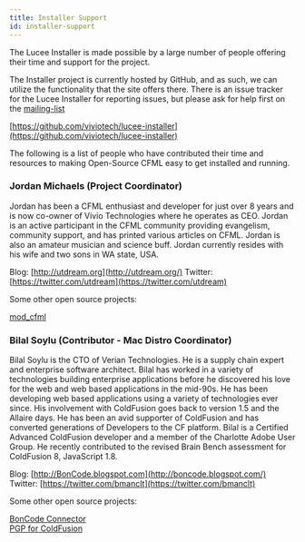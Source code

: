 ```yaml
---
title: Installer Support
id: installer-support
---
```


The Lucee Installer is made possible by a large number of people offering their time and support for the project.

The Installer project is currently hosted by GitHub, and as such, we can utilize the functionality that the site offers there. There is an issue tracker for the Lucee Installer for reporting issues, but please ask for help first on the [mailing-list](https://dev.lucee.org)

[https://github.com/viviotech/lucee-installer](https://github.com/viviotech/lucee-installer)

The following is a list of people who have contributed their time and resources to making Open-Source CFML easy to get installed and running.

### Jordan Michaels (Project Coordinator) ###

Jordan has been a CFML enthusiast and developer for just over 8 years and is now co-owner of Vivio Technologies where he operates as CEO. Jordan is an active participant in the CFML community providing evangelism, community support, and has printed various articles on CFML. Jordan is also an amateur musician and science buff. Jordan currently resides with his wife and two sons in WA state, USA.

Blog: [http://utdream.org](http://utdream.org/)
Twitter: [https://twitter.com/utdream](https://twitter.com/utdream)

Some other open source projects:

[mod_cfml](http://www.modcfml.org/)

### Bilal Soylu (Contributor - Mac Distro Coordinator) ###

Bilal Soylu is the CTO of Verian Technologies. He is a supply chain expert and enterprise software architect. Bilal has worked in a variety of technologies building enterprise applications before he discovered his love for the web and web based applications in the mid-90s. He has been developing web based applications using a variety of technologies ever since. His involvement with ColdFusion goes back to version 1.5 and the Allaire days. He has been an avid supporter of ColdFusion and has converted generations of Developers to the CF platform. Bilal is a Certified Advanced ColdFusion developer and a member of the Charlotte Adobe User Group. He recently contributed to the revised Brain Bench assessment for ColdFusion 8, JavaScript 1.8.

Blog: [http://BonCode.blogspot.com](http://boncode.blogspot.com/)
Twitter: [https://twitter.com/bmanclt](https://twitter.com/bmanclt)

Some other open source projects:

[BonCode Connector](http://www.boncode.net/boncode-connector)  
[PGP for ColdFusion](https://github.com/Bilal-S/cfpgp)
